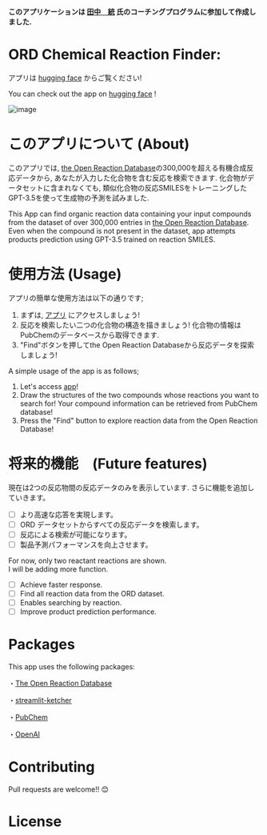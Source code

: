 **このアプリケーションは [田中　統](https://suguru-tanaka.com/) 氏のコーチングプログラムに参加して作成しました.**

# ORD Chemical Reaction Finder: 

アプリは [hugging face](https://huggingface.co/spaces/kumasan681104/React_St) からご覧ください!

You can check out the app on [hugging face](https://huggingface.co/spaces/kumasan681104/React_St) !

![image](https://github.com/KatsumiYamashita/React_ABY/blob/main/img/ord_finder_title_white.jpg?raw=true)

# このアプリについて (About)

このアプリでは, [the Open Reaction Database](https://open-reaction-database.org/client/browse)の300,000を超える有機合成反応データから,
あなたが入力した化合物を含む反応を検索できます.
化合物がデータセットに含まれなくても, 類似化合物の反応SMILESをトレーニングしたGPT-3.5を使って生成物の予測を試みました.

This App can find organic reaction data containing your input compounds from the dataset of over 300,000 entries in [the Open Reaction Database](https://open-reaction-database.org/client/browse). 
Even when the compound is not present in the dataset, app attempts products prediction using GPT-3.5 trained on reaction SMILES.

# 使用方法 (Usage)

アプリの簡単な使用方法は以下の通りです;
1. まずは, [アプリ](https://huggingface.co/spaces/kumasan681104/React_St) にアクセスしましょう!
2. 反応を検索したい二つの化合物の構造を描きましょう! 化合物の情報はPubChemのデータベースから取得できます.
3. "Find"ボタンを押してthe Open Reaction Databaseから反応データを探索しましょう!

A simple usage of the app is as follows;
1. Let's access [app](https://huggingface.co/spaces/kumasan681104/React_St)!
2. Draw the structures of the two compounds whose reactions you want to search for! 
   Your compound information can be retrieved from PubChem database!
3. Press the "Find" button to explore reaction data from the Open Reaction Database!

# 将来的機能　(Future features)

現在は2つの反応物間の反応データのみを表示しています.
さらに機能を追加していきます。

- [ ] より高速な応答を実現します。
- [ ] ORD データセットからすべての反応データを検索します。
- [ ] 反応による検索が可能になります。
- [ ] 製品予測パフォーマンスを向上させます。

For now, only two reactant reactions are shown.  
I will be adding more function.

- [ ] Achieve faster response.
- [ ] Find all reaction data from the ORD dataset.
- [ ] Enables searching by reaction.
- [ ] Improve product prediction performance.

# Packages

This app uses the following packages:

・[The Open Reaction Database](https://docs.open-reaction-database.org/en/latest/)

・[streamlit-ketcher](https://github-com.translate.goog/mik-laj/streamlit-ketcher?ref=blog.streamlit.io&_x_tr_sl=en&_x_tr_tl=ja&_x_tr_hl=ja&_x_tr_pto=sc)

・[PubChem](https://pubchem.ncbi.nlm.nih.gov/)

・[OpenAI](https://platform.openai.com/overview)

# Contributing

Pull requests are welcome!! 😊

# License
